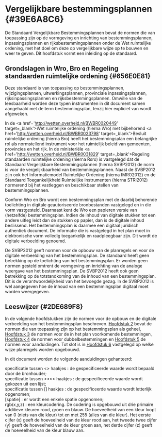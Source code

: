 # Vergelijkbare bestemmingsplannen {#39E6A8C6}

De Standaard Vergelijkbare Bestemmingsplannen bevat de normen die van toepassing zijn op de vormgeving en inrichting van bestemmingsplannen, inpassingsplannen en rijksbestemmingsplannen onder de Wet ruimtelijke ordening, met het doel om deze op vergelijkbare wijze op te bouwen en weer te geven. Dit hoofdstuk vormt een inleiding op de standaard.<br/>
## Grondslagen in Wro, Bro en Regeling standaarden ruimtelijke ordening {#656E0E81}

Deze standaard is van toepassing op bestemmingsplannen, wijzigingsplannen, uitwerkingsplannen, provinciale inpassingsplannen, rijksinpassingsplannen en rijksbestemmingsplannen. Omwille van de leesbaarheid worden deze typen instrumenten in dit document samen aangehaald met de term bestemmingsplan, tenzij hier expliciet van wordt afgeweken.

In de <a href='http://wetten.overheid.nl/BWBR0020449' target=_blank'>Wet ruimtelijke ordening</a> (hierna Wro) met bijbehorend <a href='http://wetten.overheid.nl/BWBR0023798' target=_blank'>Besluit ruimtelijke ordening</a> (hierna Bro) heeft het bestemmingsplan een belangrijke rol als normstellend instrument voor het ruimtelijk beleid van gemeenten, provincies en het rijk. In de ministeriële <a href='http://wetten.overheid.nl/BWBR0031829' target=_blank'>Regeling standaarden ruimtelijke ordening</a> (hierna Rsro) is vastgelegd dat de Standaard Vergelijkbare Bestemmingsplannen (hierna SVBP2012) de norm is voor de vergelijkbaarheid van bestemmingsplannen. Naast de SVBP2012 zijn ook het Informatiemodel Ruimtelijke Ordening (hierna IMRO2012) en de Standaard Toegankelijkheid Ruimtelijke Instrumenten (hierna STRI2012) normerend bij het vastleggen en beschikbaar stellen van bestemmingsplannen.

Conform Wro en Bro wordt een bestemmingsplan met de daarbij behorende toelichting in digitale geautoriseerde bronbestanden vastgelegd en in die vorm vastgesteld. Daarnaast kent de Wro een papieren versie van (hetzelfde) bestemmingsplan.  Indien de inhoud van digitale stukken tot een andere uitleg leidt dan de stukken op papier, dan is de digitale inhoud beslissend. Het bestemmingsplan is daarmee een digitaal juridisch authentiek document. De informatie die is vastgelegd in het plan moet in elektronische vorm volledig toegankelijk en raadpleegbaar zijn. Dit wordt de digitale verbeelding genoemd.

De SVBP2012 geeft normen voor de  opbouw van de planregels en voor de digitale verbeelding van het bestemmingsplan. De standaard heeft geen betrekking op de toelichting van het bestemmingsplan. Er worden geen normen gesteld omtrent de vormgeving en inrichting van de analoge weergave van het bestemmingsplan. De SVBP2012 heeft ook geen betrekking op de totstandkoming van de inhoud van een bestemmingsplan. Dit is de verantwoordelijkheid van het bevoegde gezag. In de SVBP2012 is wel aangegeven hoe de inhoud van een bestemmingsplan digitaal moet worden weergegeven.<br/>
## Leeswijzer {#2DE689F8}

In de volgende hoofdstukken zijn de normen voor de opbouw en de digitale verbeelding van het bestemmingsplan beschreven. <a href='#2DE68A05'>Hoofdstuk 2</a> bevat de normen die van toepassing zijn op het bestemmingsplan als geheel, <a href='#6461A652'>Hoofdstuk 3</a> de normen voor de in het plan voorkomende bestemmingen, <a href='#3859D477'>Hoofdstuk 4</a> de normen voor dubbelbestemmingen en <a href='#42FA4C1B'>Hoofdstuk 5</a> de normen voor aanduidingen. Tot slot is in <a href='#6241A230'>Hoofdstuk 6</a> vastgelegd op welke wijze planregels worden opgebouwd.

In dit document worden de volgende aanduidingen gehanteerd:

specificatie tussen &lt;&gt; haakjes : de gespecificeerde waarde wordt bepaald door de bronhouder;<br/>
specificatie tussen &lt;&lt;&gt;&gt; haakjes : de gespecificeerde waarde wordt gekozen uit een lijst;<br/>
specificatie tussen [] haakjes : de gespecificeerde waarde wordt letterlijk opgenomen;<br/>
[spatie] : er wordt een enkele spatie opgenomen;<br/>
rgb(x,y,z) : een kleurcodering. De codering is opgebouwd uit drie primaire additieve kleuren rood, groen en blauw. De hoeveelheid van een kleur loopt van 0 (niets van die kleur) tot en met 255 (alles van die kleur). Het eerste cijfer (x) geeft de hoeveelheid van de kleur rood aan, het tweede twee cijfer (y) geeft de hoeveelheid van de kleur groen aan, het derde cijfer (z) geeft de hoeveelheid van de kleur blauw aan.

